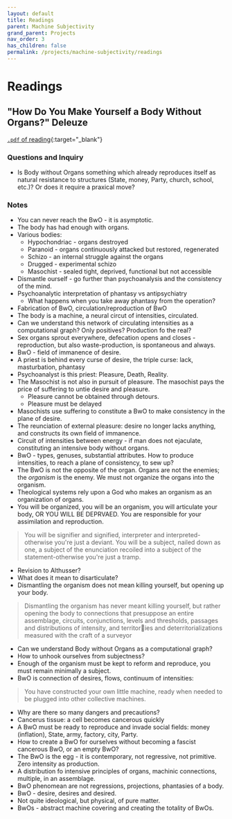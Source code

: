 ```yaml
---
layout: default
title: Readings
parent: Machine Subjectivity
grand_parent: Projects
nav_order: 3
has_children: false
permalink: /projects/machine-subjectivity/readings
---
```


# Readings

## "How Do You Make Yourself a Body Without Organs?" Deleuze

[`.pdf` of reading](https://interactive-intelligence.github.io/pages/projects/machine-subjectivity/files/DampG_Body.pdf){:target="_blank"}

### Questions and Inquiry
- Is Body without Organs something which already reproduces itself as natural resistance to structures (State, money, Party, church, school, etc.)? Or does it require a praxical move?

### Notes
- You can never reach the BwO - it is asymptotic.
- The body has had enough with organs.
- Various bodies:
  - Hypochondriac - organs destroyed
  - Paranoid - organs continuously attacked but restored, regenerated
  - Schizo - an internal struggle against the organs
  - Drugged - experimental schizo
  - Masochist - sealed tight, deprived, functional but not accessible
- Dismantle ourself - go further than psychoanalysis and the consistency of the mind.
- Psychoanalytic interpretation of phantasy vs antipsychiatry
  - What happens when you take away phantasy from the operation?
- Fabrication of BwO, circulation/reproduction of BwO
- The body is a machine, a neural circut of intensities, circulated. 
- Can we understand this network of circulating intensities as a computational graph? Only positives? Production fo the real?
- Sex organs sprout everywhere, defecation opens and closes - reproduction, but also waste-production, is spontaneous and always.
- BwO - field of immanence of desire.
- A priest is behind every curse of desire, the triple curse: lack, masturbation, phantasy
- Psychoanalyst is this priest: Pleasure, Death, Reality. 
- The Masochist is not also in pursuit of pleasure. The masochist pays the price of suffering to untie desire and pleasure.
  - Pleasure cannot be obtained through detours.
  - Pleasure must be delayed
- Masochists use suffering to constitute a BwO to make consistency in the plane of desire.
- The reunciation of external pleasure: desire no longer lacks anything, and constructs its own field of immanence.
- Circuit of intensities between energy - if man does not ejaculate, constituting an intensive body without organs.
- BwO - types, genuses, substantial attributes. How to produce intensities, to reach a plane of consistency, to sew up?
- The BwO is not the opposite of the organ. Organs are not the enemies; the _organism_ is the enemy. We must not organize the organs into the organism.
- Theological systems rely upon a God who makes an organism as an organization of organs.
- You will be organized, you will be an organism, you will articulate your body, OR YOU WILL BE DEPRVAED. You are responsible for your assimilation and reproduction.

> You will be signifier and signified, interpreter and interpreted-otherwise you're just a deviant. You will be a subject, nailed down as one, a subject of the enunciation recoiled into a subject of the statement-otherwise you're just a tramp. 

- Revision to Althusser?
- What does it mean to disarticulate?
- Dismantling the organism does not mean killing yourself, but opening up your body.

> Dismantling the organism has never meant killing yourself, but rather opening the body to connections that presuppose an entire assemblage, circuits, conjunctions, levels and thresholds, passages and distributions of intensity, and territories and deterritorializations measured with the craft of a surveyor

- Can we understand Body without Organs as a computational graph?
- How to unhook ourselves from subjectness?
- Enough of the organism must be kept to reform and reproduce, you must remain minimally a subject. 
- BwO is connection of desires, flows, continuum of intensities: 

> You have constructed your own little machine, ready when needed to be plugged into other collective machines.

- Why are there so many dangers and precautions? 
- Cancerus tissue: a cell becomes cancerous quickly
- A BwO must be ready to reproduce and invade social fields: money (inflation), State, army, factory, city, Party.
- How to create a BwO for ourselves without becoming a fascist cancerous BwO, or an empty BwO?
- The BwO is the egg - it is contemporary, not regressive, not primitive. Zero intensity as production.
- A distribution fo intensive principles of organs, machinic connections, multiple, in an assemblage.
- BwO phenomean are not regressions, projections, phantasies of a body.
- BwO - desire, desires and desired.
- Not quite ideological, but physical, of pure matter.
- BwOs - abstract machine covering and creating the totality of BwOs.


